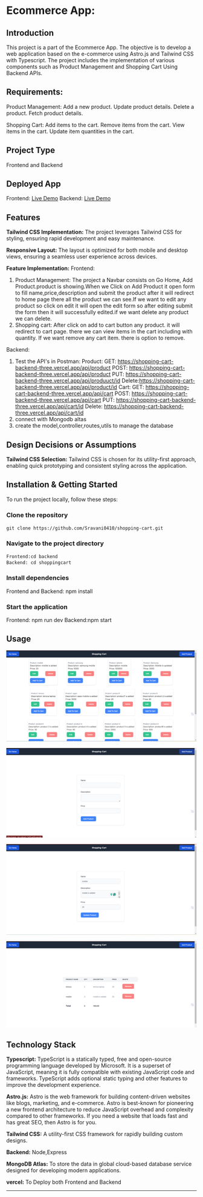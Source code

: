 # Ecommerce App:

## Introduction
This project is a part of the Ecommerce App. The objective is to develop a web application based on the e-commerce using Astro.js and Tailwind CSS with Typescript. The project includes the implementation of various components such as Product Management and Shopping Cart Using Backend APIs.

## Requirements:
  Product Management:
        Add a new product.
        Update product details.
        Delete a product.
        Fetch product details.

  Shopping Cart:
        Add items to the cart.
        Remove items from the cart.
        View items in the cart.
        Update item quantities in the cart.

## Project Type
Frontend and Backend

## Deployed App
Frontend: [Live Demo](https://master--tiny-starburst-71af45.netlify.app/)
Backend: [Live Demo](https://shopping-cart-backend-three.vercel.app/)


## Features
**Tailwind CSS Implementation:** The project leverages Tailwind CSS for styling, ensuring rapid development and easy maintenance.

**Responsive Layout:** The layout is optimized for both mobile and desktop views, ensuring a seamless user experience across devices.

**Feature Implementation:** 
Frontend:
1.  Product Management:
    The project a Navbar consists on Go Home, Add Product.product is showing.When we Click on Add Product it open form to fill name,price,description and submit the product after it will redirect to home page there all the product we can see.If we want to edit any product so click on edit it will open the edit form so after editing submit the form then it will successfully edited.if we want delete any product we can delete.
2.  Shopping cart:
     After click on add to cart button any product. it will redirect to cart page. there we can view items in the cart including with quantity. If we want remove any cart item. there is option to remove.

Backend:

1. Test the API's in Postman:
     Product: 
       GET: https://shopping-cart-backend-three.vercel.app/api/product
       POST: https://shopping-cart-backend-three.vercel.app/api/product
       PUT: https://shopping-cart-backend-three.vercel.app/api/produuct/id
       Delete:https://shopping-cart-backend-three.vercel.app/api/product/id
     Cart:
       GET: https://shopping-cart-backend-three.vercel.app/api/cart
       POST: https://shopping-cart-backend-three.vercel.app/api/cart
       PUT: https://shopping-cart-backend-three.vercel.app/api/cart/id
       Delete: https://shopping-cart-backend-three.vercel.app/api/cart/id
2. connect with Mongodb altas
3. create the model,controller,routes,utils to manage the database

    
## Design Decisions or Assumptions

**Tailwind CSS Selection:** Tailwind CSS is chosen for its utility-first approach, enabling quick prototyping and consistent styling across the application.

## Installation & Getting Started
To run the project locally, follow these steps:

### Clone the repository

    git clone https://github.com/Sravani0410/shopping-cart.git
    

### Navigate to the project directory

    Frontend:cd backend
    Backend: cd shoppingcart

### Install dependencies
 
   Frontend and Backend: npm install 


### Start the application

   Frontend: npm run dev
   Backend:npm start

## Usage

![Home Page](homeimg.png)

![Add Product Page](addimg.png)

![Edit Product Page](editimg.png)

![Cart Items Page](cartimg.png)


## Technology Stack

**Typescript:** TypeScript is a statically typed, free and open-source programming language developed by Microsoft. It is a superset of JavaScript, meaning it is fully compatible with existing JavaScript code and frameworks. TypeScript adds optional static typing and other features to improve the development experience.

**Astro.js:** Astro is the web framework for building content-driven websites like blogs, marketing, and e-commerce. Astro is best-known for pioneering a new frontend architecture to reduce JavaScript overhead and complexity compared to other frameworks. If you need a website that loads fast and has great SEO, then Astro is for you.

**Tailwind CSS:** A utility-first CSS framework for rapidly building custom designs.

**Backend:** Node,Express

**MongoDB Atlas:** To store the data in global cloud-based database service designed for developing modern applications.

**vercel:** To Deploy both Frontend and Backend

---
